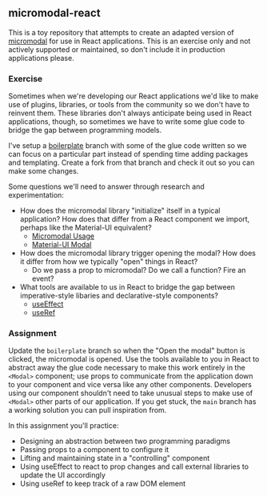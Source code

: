 ## micromodal-react

This is a toy repository that attempts to create an adapted version of [micromodal](https://micromodal.vercel.app/) for use in React applications. This is an exercise only and not actively supported or maintained, so don't include it in production applications please.

### Exercise

Sometimes when we're developing our React applications we'd like to make use of plugins, libraries, or tools from the community so we don't have to reinvent them. These libraries don't always anticipate being used in React applications, though, so sometimes we have to write some glue code to bridge the gap between programming models.

I've setup a [boilerplate](https://github.com/glidej/micromodal-react/tree/boilerplate) branch with some of the glue code written so we can focus on a particular part instead of spending time adding packages and templating. Create a fork from that branch and check it out so you can make some changes.

Some questions we'll need to answer through research and experimentation:
- How does the micromodal library "initialize" itself in a typical application? How does that differ from a React component we import, perhaps like the Material-UI equivalent?
  - [Micromodal Usage](https://micromodal.vercel.app/#usage)
  - [Material-UI Modal](https://mui.com/material-ui/react-modal/)
- How does the micromodal library trigger opening the modal? How does it differ from how we typically "open" things in React?
  - Do we pass a prop to micromodal? Do we call a function? Fire an event?
- What tools are available to us in React to bridge the gap between imperative-style libaries and declarative-style components?
  - [useEffect](https://reactjs.org/docs/hooks-reference.html#useeffect)
  - [useRef](https://reactjs.org/docs/hooks-reference.html#useref)

### Assignment
Update the `boilerplate` branch so when the "Open the modal" button is clicked, the micromodal is opened. Use the tools available to you in React to abstract away the glue code necessary to make this work entirely in the `<Modal>` component; use props to communicate from the application down to your component and vice versa like any other components. Developers using our component shouldn't need to take unusual steps to make use of `<Modal>` other parts of our application. If you get stuck, the `main` branch has a working solution you can pull inspiration from. 

In this assignment you'll practice:
- Designing an abstraction between two programming paradigms
- Passing props to a component to configure it
- Lifting and maintaining state in a "controlling" component
- Using useEffect to react to prop changes and call external libraries to update the UI accordingly
- Using useRef to keep track of a raw DOM element
